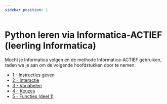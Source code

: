 ```yaml
---
sidebar_position: 1
---
```


# Python leren via Informatica-ACTIEF (leerling Informatica)

Mocht je Informatica volgen en de methode Informatica-ACTIEF gebruiken,
raden we je aan om de volgende hoofdstukken door te nemen:
- [1 - Instructies geven](https://moodle.informatica-actief.nl/course/view.php?id=1117#section-4)
- [2 - Interactie](https://moodle.informatica-actief.nl/course/view.php?id=1117#section-5)
- [3 - Variabelen](https://moodle.informatica-actief.nl/course/view.php?id=1117#section-6)
- [4 - Keuzes](https://moodle.informatica-actief.nl/course/view.php?id=1117#section-7)
- [5 - Functies (deel 1)](https://moodle.informatica-actief.nl/course/view.php?id=1117#section-8)